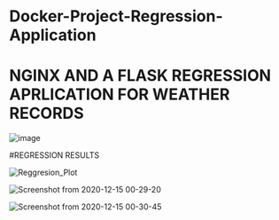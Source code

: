 # Docker-Project-Regression-Application

# NGINX AND A FLASK REGRESSION APRLICATION FOR WEATHER RECORDS 
![image](https://user-images.githubusercontent.com/74420150/119054333-1dd88f80-b9d0-11eb-93e7-cc634297651d.png)

#REGRESSION RESULTS

![Reggresion_Plot](https://user-images.githubusercontent.com/74420150/119054443-54aea580-b9d0-11eb-91c3-9a8de35504af.png)


![Screenshot from 2020-12-15 00-29-20](https://user-images.githubusercontent.com/74420150/119054510-6bed9300-b9d0-11eb-8a72-fa2d0443f179.png)


![Screenshot from 2020-12-15 00-30-45](https://user-images.githubusercontent.com/74420150/119054521-6f811a00-b9d0-11eb-81d1-c8bf3e0cb2a2.png)
